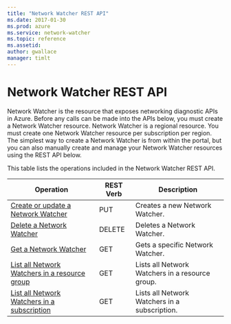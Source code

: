 ```yaml
---
title: "Network Watcher REST API"
ms.date: 2017-01-30
ms.prod: azure
ms.service: network-watcher
ms.topic: reference
ms.assetid: 
author: gwallace
manager: timlt
---
```

# Network Watcher REST API  

Network Watcher is the resource that exposes networking diagnostic APIs in Azure. Before any calls can be made into the APIs below, you must create a Network Watcher resource. Network Watcher is a regional resource. You must create one Network Watcher resource per subscription per region. The simplest way to create a Network Watcher is from within the portal, but you can also manually create and manage your Network Watcher resources using the REST API below.

This table lists the operations included in the Network Watcher REST API.  
  
| Operation | REST Verb | Description | 
|---------|---------|-----------|
| [Create or update a Network Watcher](network-watcher-create-update.md) |  PUT | Creates a new Network Watcher. |  
| [Delete a Network Watcher](network-watcher-delete.md) | DELETE | Deletes a Network Watcher. | 
| [Get a Network Watcher](network-watcher-get.md) | GET | Gets a specific Network Watcher. |  
| [List all Network Watchers in a resource group](network-watcher-list-resource-group.md) | GET | Lists all Network Watchers in a resource group. |
| [List all Network Watchers in a subscription](network-watcher-list-subscription.md) | GET | Lists all Network Watchers in a subscription. |  

